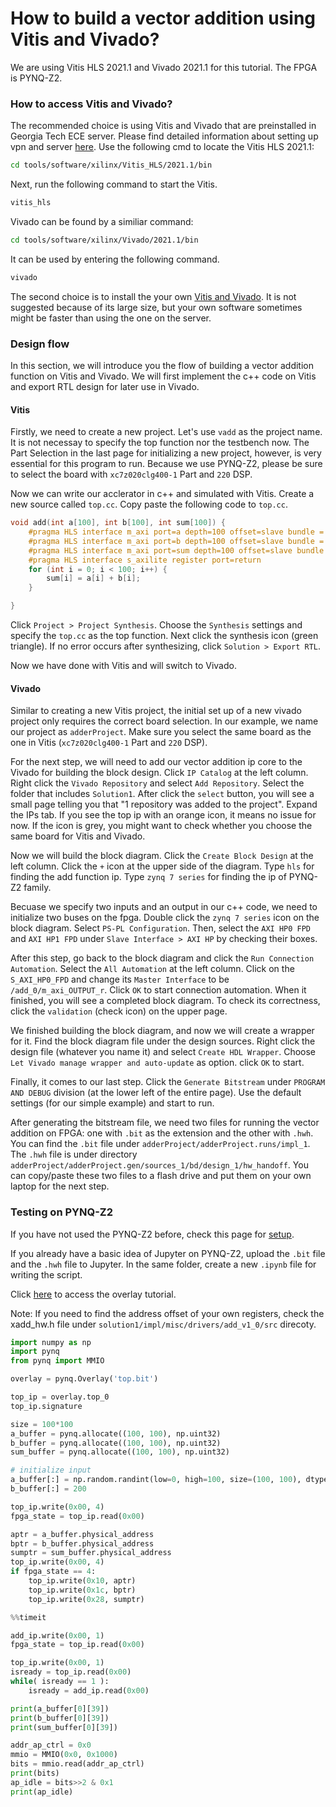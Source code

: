 # How to build a vector addition using Vitis and Vivado?

We are using Vitis HLS 2021.1 and Vivado 2021.1 for this tutorial. The FPGA is PYNQ-Z2.

### How to access Vitis and Vivado?

The recommended choice is using Vitis and Vivado that are preinstalled in Georgia Tech ECE server. Please find detailed information about setting up vpn and server [here](https://help.ece.gatech.edu/labs/names). Use the following cmd to locate the Vitis HLS 2021.1:

```sh
cd tools/software/xilinx/Vitis_HLS/2021.1/bin
```

Next, run the following command to start the Vitis.

```sh
vitis_hls
```

Vivado can be found by a similiar command:

```sh
cd tools/software/xilinx/Vivado/2021.1/bin
```

It can be used by entering the following command.

```sh
vivado
```

The second choice is to install the your own [Vitis and Vivado](https://www.xilinx.com/support/download/index.html/content/xilinx/en/downloadNav/vitis.html). It is not suggested because of its large size, but your own software sometimes might be faster than using the one on the server.

### Design flow

In this section, we will introduce you the flow of building a vector addition function on Vitis and Vivado. We will first implement the c++ code on Vitis and export RTL design for later use in Vivado.

#### Vitis

Firstly, we need to create a new project. Let's use `vadd` as the project name.
It is not necessay to specify the top function nor the testbench now.
The Part Selection in the last page for initializing a new project, however, is very essential for this program to run.
Because we use PYNQ-Z2, please be sure to select the board with `xc7z020clg400-1` Part and `220` DSP.

Now we can write our acclerator in c++ and simulated with Vitis.
Create a new source called `top.cc`.
Copy paste the following code to `top.cc`.

```cpp
void add(int a[100], int b[100], int sum[100]) {
	#pragma HLS interface m_axi port=a depth=100 offset=slave bundle = INPUT
	#pragma HLS interface m_axi port=b depth=100 offset=slave bundle = INPUT
	#pragma HLS interface m_axi port=sum depth=100 offset=slave bundle = OUTPUT
	#pragma HLS interface s_axilite register port=return
	for (int i = 0; i < 100; i++) {
		sum[i] = a[i] + b[i];
	}

}
```

Click `Project > Project Synthesis`. Choose the `Synthesis` settings and
specify the `top.cc` as the top function. Next click the synthesis icon
(green triangle). If no error occurs after synthesizing,
click `Solution > Export RTL`.

Now we have done with Vitis and will switch to Vivado.

#### Vivado

Similar to creating a new Vitis project, the initial set up of a new vivado
project only requires the correct board selection. In our example,
we name our project as `adderProject`. Make sure you select the
same board as the one in Vitis (`xc7z020clg400-1` Part and `220` DSP).

For the next step, we will need to add our vector addition ip core to the Vivado
for building the block design. Click `IP Catalog` at the left column.
Right click the `Vivado Repository` and select `Add Repository`.
Select the folder that includes `Solution1`. After click the `select` button,
you will see a small page telling you that "1 repository was added to the project".
Expand the IPs tab. If you see the top ip with an orange icon, it means no issue
for now. If the icon is grey, you might want to check whether you choose the
same board for Vitis and Vivado.

Now we will build the block diagram. Click the `Create Block Design` at the
left column. Click the `+` icon at the upper side of the diagram.
Type `hls` for finding the add function ip.
Type `zynq 7 series` for finding the ip of PYNQ-Z2 family.

Becuase we specify two inputs and an output in our c++ code, we need to
initialize two buses on the fpga. Double click the `zynq 7 series` icon
on the block diagram. Select `PS-PL Configuration`. Then, select the
`AXI HP0 FPD` and `AXI HP1 FPD` under `Slave Interface > AXI HP` by
checking their boxes.

After this step, go back to the block diagram and click the `Run Connection Automation`.
Select the `All Automation` at the left column.
Click on the `S_AXI_HP0_FPD` and change its `Master Interface` to be
`/add_0/m_axi_OUTPUT_r`. Click `OK` to start connection automation.
When it finished, you will see a completed block diagram. To check its correctness,
click the `validation` (check icon) on the upper page.

We finished building the block diagram, and now we will create a wrapper for it.
Find the block diagram file under the design sources. Right click the
design file (whatever you name it) and select `Create HDL Wrapper`.
Choose `Let Vivado manage wrapper and auto-update` as option.
click `OK` to start.

Finally, it comes to our last step. Click the `Generate Bitstream` under
`PROGRAM AND DEBUG` division (at the lower left of the entire page).
Use the default settings (for our simple example) and start to run.

After generating the bitstream file, we need two files for running the vector addition on FPGA: one with
`.bit` as the extension and the other with `.hwh`. You can find the `.bit` file under `adderProject/adderProject.runs/impl_1`. The `.hwh` file is under directory
`adderProject/adderProject.gen/sources_1/bd/design_1/hw_handoff`.
You can copy/paste these two files to a flash drive and put them on your own laptop for the next step.

### Testing on PYNQ-Z2

If you have not used the PYNQ-Z2 before, check this page for [setup](https://pynq.readthedocs.io/en/v2.6.1/getting_started/pynq_z2_setup.html#).

If you already have a basic idea of Jupyter on PYNQ-Z2, upload the `.bit` file
and the `.hwh` file to Jupyter. In the same folder, create a new `.ipynb` file
for writing the script.

Click [here](https://pynq.readthedocs.io/en/v2.0/overlay_design_methodology/overlay_tutorial.html) to access the overlay tutorial.

Note: If you need to find the address offset of your own registers, check the xadd_hw.h file under `solution1/impl/misc/drivers/add_v1_0/src` direcoty.

```python
import numpy as np
import pynq
from pynq import MMIO

overlay = pynq.Overlay('top.bit')

top_ip = overlay.top_0
top_ip.signature

size = 100*100
a_buffer = pynq.allocate((100, 100), np.uint32)
b_buffer = pynq.allocate((100, 100), np.uint32)
sum_buffer = pynq.allocate((100, 100), np.uint32)

# initialize input
a_buffer[:] = np.random.randint(low=0, high=100, size=(100, 100), dtype=np.uint32)
b_buffer[:] = 200

top_ip.write(0x00, 4)
fpga_state = top_ip.read(0x00)

aptr = a_buffer.physical_address
bptr = b_buffer.physical_address
sumptr = sum_buffer.physical_address
top_ip.write(0x00, 4)
if fpga_state == 4:
    top_ip.write(0x10, aptr)
    top_ip.write(0x1c, bptr)
    top_ip.write(0x28, sumptr)

%%timeit

add_ip.write(0x00, 1)
fpga_state = top_ip.read(0x00)

top_ip.write(0x00, 1)
isready = top_ip.read(0x00)
while( isready == 1 ):
    isready = add_ip.read(0x00)

print(a_buffer[0][39])
print(b_buffer[0][39])
print(sum_buffer[0][39])

addr_ap_ctrl = 0x0
mmio = MMIO(0x0, 0x1000)
bits = mmio.read(addr_ap_ctrl)
print(bits)
ap_idle = bits>>2 & 0x1
print(ap_idle)

```

